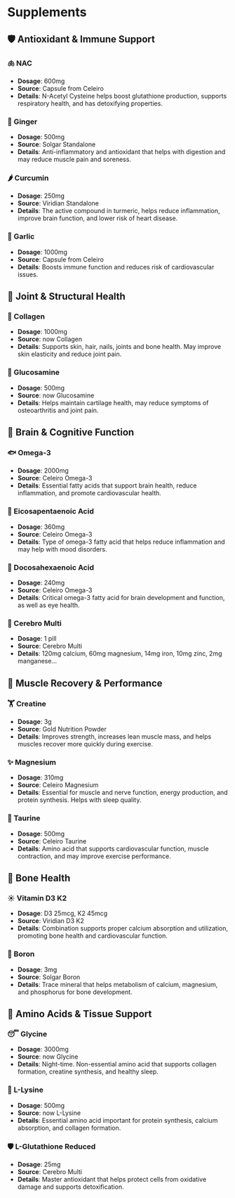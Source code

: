 # Supplements

## 🛡️ Antioxidant & Immune Support

### 🫁 NAC
- **Dosage**: 600mg
- **Source**: Capsule from Celeiro
- **Details**: N-Acetyl Cysteine helps boost glutathione production, supports respiratory health, and has detoxifying properties.

### 🌱 Ginger
- **Dosage**: 500mg
- **Source**: Solgar Standalone
- **Details**: Anti-inflammatory and antioxidant that helps with digestion and may reduce muscle pain and soreness.

### 🌶️ Curcumin
- **Dosage**: 250mg
- **Source**: Viridian Standalone
- **Details**: The active compound in turmeric, helps reduce inflammation, improve brain function, and lower risk of heart disease.

### 🧄 Garlic
- **Dosage**: 1000mg
- **Source**: Capsule from Celeiro
- **Details**: Boosts immune function and reduces risk of cardiovascular issues.

## 🦴 Joint & Structural Health

### 🧬 Collagen
- **Dosage**: 1000mg
- **Source**: now Collagen
- **Details**: Supports skin, hair, nails, joints and bone health. May improve skin elasticity and reduce joint pain.

### 🧠 Glucosamine
- **Dosage**: 500mg
- **Source**: now Glucosamine
- **Details**: Helps maintain cartilage health, may reduce symptoms of osteoarthritis and joint pain.

## 🧠 Brain & Cognitive Function

### 🐟 Omega-3
- **Dosage**: 2000mg
- **Source**: Celeiro Omega-3
- **Details**: Essential fatty acids that support brain health, reduce inflammation, and promote cardiovascular health.

### 🐠 Eicosapentaenoic Acid
- **Dosage**: 360mg
- **Source**: Celeiro Omega-3
- **Details**: Type of omega-3 fatty acid that helps reduce inflammation and may help with mood disorders.

### 🐡 Docosahexaenoic Acid
- **Dosage**: 240mg
- **Source**: Celeiro Omega-3
- **Details**: Critical omega-3 fatty acid for brain development and function, as well as eye health.

### 💊 Cerebro Multi
- **Dosage**: 1 pill
- **Source**: Cerebro Multi
- **Details**: 120mg calcium, 60mg magnesium, 14mg iron, 10mg zinc, 2mg manganese...

## 💪 Muscle Recovery & Performance

### 🏋️ Creatine
- **Dosage**: 3g
- **Source**: Gold Nutrition Powder
- **Details**: Improves strength, increases lean muscle mass, and helps muscles recover more quickly during exercise.

### ✨ Magnesium
- **Dosage**: 310mg
- **Source**: Celeiro Magnesium
- **Details**: Essential for muscle and nerve function, energy production, and protein synthesis. Helps with sleep quality.

### 🔋 Taurine
- **Dosage**: 500mg
- **Source**: Celeiro Taurine
- **Details**: Amino acid that supports cardiovascular function, muscle contraction, and may improve exercise performance.

## 🦷 Bone Health

### ☀️ Vitamin D3 K2
- **Dosage**: D3 25mcg, K2 45mcg
- **Source**: Viridian D3 K2
- **Details**: Combination supports proper calcium absorption and utilization, promoting bone health and cardiovascular function.

### 🧪 Boron
- **Dosage**: 3mg
- **Source**: Solgar Boron
- **Details**: Trace mineral that helps metabolism of calcium, magnesium, and phosphorus for bone development.

## 🧩 Amino Acids & Tissue Support

### 😴 Glycine
- **Dosage**: 3000mg
- **Source**: now Glycine
- **Details**: Night-time. Non-essential amino acid that supports collagen formation, creatine synthesis, and healthy sleep.

### 🔄 L-Lysine
- **Dosage**: 500mg
- **Source**: now L-Lysine
- **Details**: Essential amino acid important for protein synthesis, calcium absorption, and collagen formation.

### 🛡️ L-Glutathione Reduced
- **Dosage**: 25mg
- **Source**: Cerebro Multi
- **Details**: Master antioxidant that helps protect cells from oxidative damage and supports detoxification.